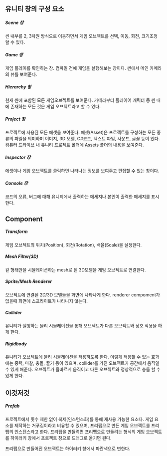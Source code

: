 ## 유니티 창의 구성 요소

##### Scene 창

씬 내부를 2, 3차원 방식으로 이동하면서 게임 오브젝트를 선택, 이동, 회전, 크기조정 할 수 있다.

##### Game 창

게임 플레이를 확인하는 창. 컴파일 전에 게임을 실행해보는 창이다. 씬에서 메인 카메라의 뷰를 보여준다.

##### Hierarchy 창

현재 씬에 포함된 모든 게임오브젝트를 보여준다. 카메라부터 플레이어 캐릭터 등 씬 내에 존재하는 모든 것은 게임 오브젝트라고 할 수 있다.

##### Project 창

프로젝트에 사용된 모든 에셋을 보여준다. 에셋(Asset)은 프로젝트를 구성하는 모든 종류의 파일을 의미하며 이미지, 3D 모델, C#코드, 텍스트 파일, 사운드, 글꼴 등이 있다. 컴퓨터 드라이브 내 유니티 프로젝트 폴더에 Assets 폴더의 내용을 보여준다.

##### Inspector 창

에셋이나 게임 오브젝트를 클릭하면 나타나는 정보를 보여주고 편집할 수 있는 창이다.

##### Console 창

코드의 오류, 버그에 대해 유니티에서 출력하는 메세지나 본인이 출력한 메세지를 표시한다.

## Component

##### Transform

게임 오브젝트의 위치(Position), 회전(Rotation), 배율(Scale)을 설정한다.

##### Mesh Filter(3D)

겉 형태만을 시뮬레이션하는 mesh로 된 3D모델을 게임 오브젝트로 연결한다. 

##### Sprite/Mesh Renderer

오브젝트에 연결된 2D/3D 모델들을 화면에 나타나게 한다. renderer compoment가 없을때 화면에 스프라이트가 나타나지 않는다.

##### Collider

유니티가 실행하는 물리 시뮬레이션을 통해 오브젝트가 다른 오브젝트와 상호 작용을 하게 한다.

##### Rigidbody

유니티가 오브젝트에 물리 시뮬레이션을 적용하도록 한다. 이렇게 적용할 수 있는 효과에는 중력, 마찰, 충돌, 끌기 등이 있으며, collider를 가진 오브젝트가 공간에서 움직일 수 있게 해준다. 오브젝트가 올바르게 움직이고 다른 오브젝트와 정상적으로 충돌 할 수 있게 한다.

## 이것저것

##### Prefab

프로젝트에서  횟수 제한 없이 복제(인스턴스화)를 통해 재사용 가능한 요소다. 게임 요소를 제작하는 거푸집이라고 비유할 수 있으며, 프리팹으로 만든 게임 오브젝트를 프리팹의 인스턴스라고 한다. 프리팹을 만들려면 프리팹으로 만들려는 형식의 게임 오브젝트를 하이러키 창에서 프로젝트 창으로 드래그로 옮기면 된다.

프리팹으로 만들어진 오브젝트는 하이러키 창에서 파란색으로 변한다.